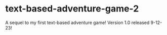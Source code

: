 # text-based-adventure-game-2
A sequel to my first text-based adventure game!
Version 1.0 released 9-12-23!
